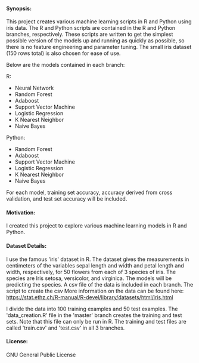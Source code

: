#### Synopsis:
This project creates various machine learning scripts in R and Python using iris data.
The R and Python scripts are contained in the R and Python branches, respectively.
These scripts are written to get the simplest possible version of the models up and running as quickly as possible, so there is no feature engineering and parameter tuning.
The small iris dataset (150 rows total) is also chosen for ease of use.

Below are the models contained in each branch:

R:
- Neural Network
- Random Forest
- Adaboost
- Support Vector Machine
- Logistic Regression
- K Nearest Neighbor
- Naive Bayes

Python:
- Random Forest
- Adaboost
- Support Vector Machine
- Logistic Regression
- K Nearest Neighbor
- Naive Bayes

For each model, training set accuracy, accuracy derived from cross validation, and test set accuracy will be included.

#### Motivation:
I created this project to explore various machine learning models in R and Python.

#### Dataset Details:
I use the famous 'iris' dataset in R.
The dataset gives the measurements in centimeters of the variables sepal length and width and petal length and width, respectively, for 50 flowers from each of 3 species of iris. The species are Iris setosa, versicolor, and virginica.
The models will be predicting the species.
A csv file of the data is included in each branch. The script to create the csv
More information on the data can be found here:
https://stat.ethz.ch/R-manual/R-devel/library/datasets/html/iris.html

I divide the data into 100 training examples and 50 test examples.
The 'data_creation.R' file in the 'master' branch creates the training and test sets.
Note that this file can only be run in R.
The training and test files are called 'train.csv' and 'test.csv' in all 3 branches.

#### License:
GNU General Public License

